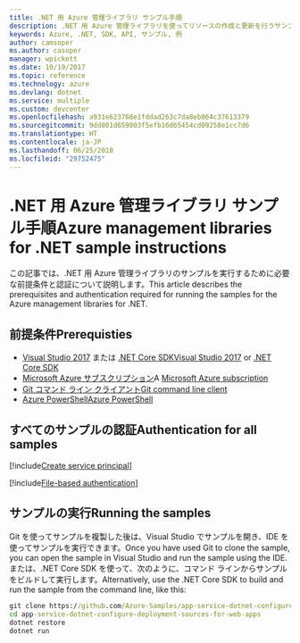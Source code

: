 ```yaml
---
title: .NET 用 Azure 管理ライブラリ サンプル手順
description: .NET 用 Azure 管理ライブラリを使ってリソースの作成と更新を行うサンプル コードを入手してください。
keywords: Azure, .NET, SDK, API, サンプル, 例
author: camsoper
ms.author: casoper
manager: wpickett
ms.date: 10/19/2017
ms.topic: reference
ms.technology: azure
ms.devlang: dotnet
ms.service: multiple
ms.custom: devcenter
ms.openlocfilehash: a931e623768e1fddad263c7da8eb864c37613379
ms.sourcegitcommit: 9dd801d659803f5efb16d65454cd09258e1cc7d6
ms.translationtype: HT
ms.contentlocale: ja-JP
ms.lasthandoff: 06/25/2018
ms.locfileid: "29752475"
---
```

# <a name="azure-management-libraries-for-net-sample-instructions"></a><span data-ttu-id="f0803-104">.NET 用 Azure 管理ライブラリ サンプル手順</span><span class="sxs-lookup"><span data-stu-id="f0803-104">Azure management libraries for .NET sample instructions</span></span>

<span data-ttu-id="f0803-105">この記事では、.NET 用 Azure 管理ライブラリのサンプルを実行するために必要な前提条件と認証について説明します。</span><span class="sxs-lookup"><span data-stu-id="f0803-105">This article describes the prerequisites and authentication required for running the samples for the Azure management libraries for .NET.</span></span>

## <a name="prerequisties"></a><span data-ttu-id="f0803-106">前提条件</span><span class="sxs-lookup"><span data-stu-id="f0803-106">Prerequisties</span></span> 

* <span data-ttu-id="f0803-107">[Visual Studio 2017](https://www.visualstudio.com/vs/) または [.NET Core SDK](https://www.microsoft.com/net/download/core)</span><span class="sxs-lookup"><span data-stu-id="f0803-107">[Visual Studio 2017](https://www.visualstudio.com/vs/) or [.NET Core SDK](https://www.microsoft.com/net/download/core)</span></span>
* <span data-ttu-id="f0803-108">[Microsoft Azure サブスクリプション](https://azure.microsoft.com/free/)</span><span class="sxs-lookup"><span data-stu-id="f0803-108">A [Microsoft Azure subscription](https://azure.microsoft.com/free/)</span></span>
* [<span data-ttu-id="f0803-109">Git コマンド ライン クライアント</span><span class="sxs-lookup"><span data-stu-id="f0803-109">Git command line client</span></span>](https://git-scm.com/)
* [<span data-ttu-id="f0803-110">Azure PowerShell</span><span class="sxs-lookup"><span data-stu-id="f0803-110">Azure PowerShell</span></span>](/powershell/azure/install-azurerm-ps)

## <a name="authentication-for-all-samples"></a><span data-ttu-id="f0803-111">すべてのサンプルの認証</span><span class="sxs-lookup"><span data-stu-id="f0803-111">Authentication for all samples</span></span>

[!include[Create service principal](includes/create-sp.md)]

[!include[File-based authentication](includes/file-based-auth.md)]

## <a name="running-the-samples"></a><span data-ttu-id="f0803-112">サンプルの実行</span><span class="sxs-lookup"><span data-stu-id="f0803-112">Running the samples</span></span>

<span data-ttu-id="f0803-113">Git を使ってサンプルを複製した後は、Visual Studio でサンプルを開き、IDE を使ってサンプルを実行できます。</span><span class="sxs-lookup"><span data-stu-id="f0803-113">Once you have used Git to clone the sample, you can open the sample in Visual Studio and run the sample using the IDE.</span></span>  <span data-ttu-id="f0803-114">または、.NET Core SDK を使って、次のように、コマンド ラインからサンプルをビルドして実行します。</span><span class="sxs-lookup"><span data-stu-id="f0803-114">Alternatively, use the .NET Core SDK to build and run the sample from the command line, like this:</span></span>

```cmd
git clone https://github.com/Azure-Samples/app-service-dotnet-configure-deployment-sources-for-web-apps.git
cd app-service-dotnet-configure-deployment-sources-for-web-apps
dotnet restore
dotnet run
```